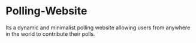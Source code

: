 # Polling-Website
Its a dynamic and minimalist polling website allowing users from anywhere in the world to contribute their polls.
